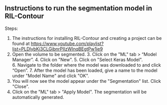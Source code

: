 ## Instructions to run the segmentation model in RIL-Contour

Steps:
1. The instructions for installing RIL-Contour and creating a project can be found at https://www.youtube.com/playlist?list=PLDlybKi3CLGibnrPIlzWInqBEgtPw1ie9
2. Open the volume to be segmented.
3. Click on the "ML" tab > “Model Manager”.
4. Click on "New".
5. Click on "Select Keras Model".
6. Navigate to the folder where the model was downloaded to and click “Open”.
7. After the model has been loaded, give a name to the model under "Model Name" and click "OK".
8. You will now see the model appear under the "Segmentation" list. Click "Close".
9. Click on the "ML" tab > "Apply Model". The segmentation will be automatically generated.
